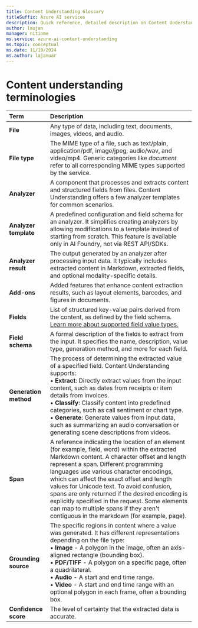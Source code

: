 ```yaml
---
title: Content Understanding Glossary
titleSuffix: Azure AI services
description: Quick reference, detailed description on Content Understanding Terms and Definition
author: laujan
manager: nitinme
ms.service: azure-ai-content-understanding
ms.topic: conceptual
ms.date: 11/19/2024
ms.author: lajanuar
---
```


# Content understanding terminologies

| Term | Description |
|:---------|:----------|
| **File** | Any type of data, including text, documents, images, videos, and audio. |
| **File type** | The MIME type of a file, such as text/plain, application/pdf, image/jpeg, audio/wav, and video/mp4. Generic categories like *document* refer to all corresponding MIME types supported by the service. |
| **Analyzer** | A component that processes and extracts content and structured fields from files. Content Understanding offers a few analyzer templates for common scenarios. |
| **Analyzer template** | A predefined configuration and field schema for an analyzer. It simplifies creating analyzers by allowing modifications to a template instead of starting from scratch. This feature is available only in AI Foundry, not via REST API/SDKs. |
| **Analyzer result** | The output generated by an analyzer after processing input data. It typically includes extracted content in Markdown, extracted fields, and optional modality-specific details. |
| **Add-ons** | Added features that enhance content extraction results, such as layout elements, barcodes, and figures in documents. |
| **Fields** | List of structured key-value pairs derived from the content, as defined by the field schema. [Learn more about supported field value types.](service-limits.md) |
| **Field schema** | A formal description of the fields to extract from the input. It specifies the name, description, value type, generation method, and more for each field. |
| **Generation method** | The process of determining the extracted value of a specified field. Content Understanding supports: <br/> &bullet; **Extract**: Directly extract values from the input content, such as dates from receipts or item details from invoices. <br/> &bullet; **Classify**: Classify content into predefined categories, such as call sentiment or chart type. <br/> &bullet; **Generate**: Generate values from input data, such as summarizing an audio conversation or generating scene descriptions from videos. |
| **Span** | A reference indicating the location of an element (for example, field, word) within the extracted Markdown content. A character offset and length represent a span. Different programming languages use various character encodings, which can affect the exact offset and length values for Unicode text. To avoid confusion, spans are only returned if the desired encoding is explicitly specified in the request. Some elements can map to multiple spans if they aren't contiguous in the markdown (for example, page). |
| **Grounding source** | The specific regions in content where a value was generated. It has different representations depending on the file type: <br>&bullet; **Image** - A polygon in the image, often an axis-aligned rectangle (bounding box). <br>&bullet; **PDF/TIFF** - A polygon on a specific page, often a quadrilateral. <br>&bullet; **Audio** - A start and end time range. <br>&bullet; **Video** - A start and end time range with an optional polygon in each frame, often a bounding box.|
| **Confidence score** | The level of certainty that the extracted data is accurate. |